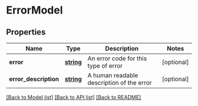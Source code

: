 # ErrorModel

## Properties
Name | Type | Description | Notes
------------ | ------------- | ------------- | -------------
**error** | [**string**](.md) | An error code for this type of error | [optional] 
**error_description** | [**string**](.md) | A human readable description of the error | [optional] 


[[Back to Model list]](../README.md#documentation-for-models) [[Back to API list]](../README.md#documentation-for-api-endpoints) [[Back to README]](../README.md)


